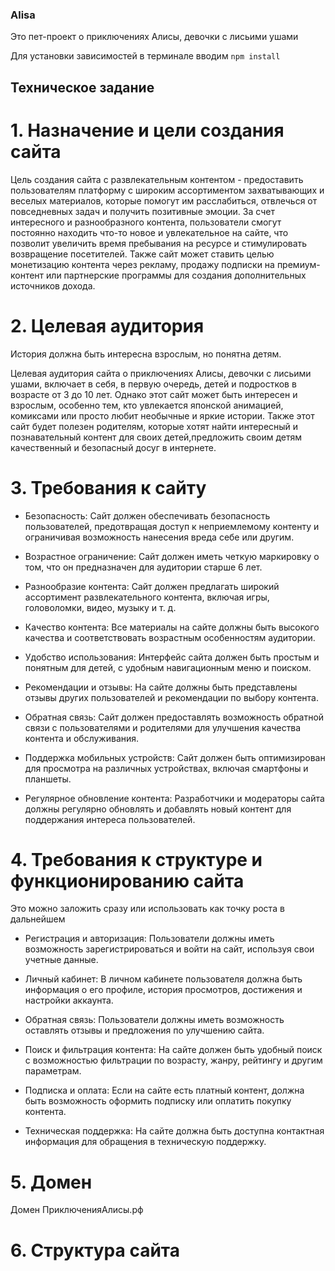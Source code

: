 ### ﻿Alisa
Это пет-проект о приключенияx Алисы, девочки с лисьими ушами

Для установки зависимостей в терминале вводим `npm install`


## Техническое задание
# 1. Назначение и цели создания сайта

Цель создания сайта с развлекательным контентом - предоставить пользователям платформу с широким ассортиментом захватывающих и веселых материалов, которые помогут им расслабиться, отвлечься от повседневных задач и получить позитивные эмоции. За счет интересного и разнообразного контента, пользователи смогут постоянно находить что-то новое и увлекательное на сайте, что позволит увеличить время пребывания на ресурсе и стимулировать возвращение посетителей. Также сайт может ставить целью монетизацию контента через рекламу, продажу подписки на премиум-контент или партнерские программы для создания дополнительных источников дохода.

# 2. Целевая аудитория

История должна быть интересна взрослым, но понятна детям.

Целевая аудитория сайта о приключениях Алисы, девочки с лисьими ушами, включает в себя, в первую очередь, детей и подростков в возрасте от 3 до 10 лет. 
Однако этот сайт может быть интересен и взрослым, особенно тем, кто увлекается японской анимацией, комиксами или просто любит необычные и яркие истории. 
Также этот сайт будет полезен родителям, которые хотят найти интересный и познавательный контент для своих детей,предложить своим детям качественный и безопасный досуг в интернете.

# 3. Требования к сайту

- Безопасность: Сайт должен обеспечивать безопасность пользователей, предотвращая доступ к неприемлемому контенту и ограничивая возможность нанесения вреда себе или другим.

- Возрастное ограничение: Сайт должен иметь четкую маркировку о том, что он предназначен для аудитории старше 6 лет.

- Разнообразие контента: Сайт должен предлагать широкий ассортимент развлекательного контента, включая игры, головоломки, видео, музыку и т. д.

- Качество контента: Все материалы на сайте должны быть высокого качества и соответствовать возрастным особенностям аудитории.

- Удобство использования: Интерфейс сайта должен быть простым и понятным для детей, с удобным навигационным меню и поиском.

- Рекомендации и отзывы: На сайте должны быть представлены отзывы других пользователей и рекомендации по выбору контента.

- Обратная связь: Сайт должен предоставлять возможность обратной связи с пользователями и родителями для улучшения качества контента и обслуживания.

- Поддержка мобильных устройств: Сайт должен быть оптимизирован для просмотра на различных устройствах, включая смартфоны и планшеты.

- Регулярное обновление контента: Разработчики и модераторы сайта должны регулярно обновлять и добавлять новый контент для поддержания интереса пользователей.

# 4. Требования к структуре и функционированию сайта
Это можно заложить сразу или использовать как точку роста в дальнейшем

- Регистрация и авторизация: Пользователи должны иметь возможность зарегистрироваться и войти на сайт, используя свои учетные данные.

- Личный кабинет: В личном кабинете пользователя должна быть информация о его профиле, история просмотров, достижения и настройки аккаунта.

- Обратная связь: Пользователи должны иметь возможность оставлять отзывы и предложения по улучшению сайта.

- Поиск и фильтрация контента: На сайте должен быть удобный поиск с возможностью фильтрации по возрасту, жанру, рейтингу и другим параметрам.

- Подписка и оплата: Если на сайте есть платный контент, должна быть возможность оформить подписку или оплатить покупку контента.

- Техническая поддержка: На сайте должна быть доступна контактная информация для обращения в техническую поддержку.
  
# 5. Домен

Домен ПриключенияАлисы.рф

# 6. Структура сайта

